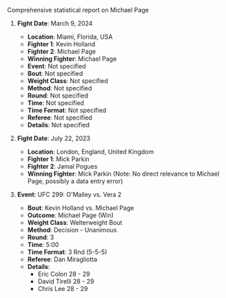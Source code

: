 Comprehensive statistical report on Michael Page

1. **Fight Date**: March 9, 2024
   - **Location**: Miami, Florida, USA
   - **Fighter 1**: Kevin Holland
   - **Fighter 2**: Michael Page
   - **Winning Fighter**: Michael Page
   - **Event**: Not specified
   - **Bout**: Not specified
   - **Weight Class**: Not specified
   - **Method**: Not specified
   - **Round**: Not specified
   - **Time**: Not specified
   - **Time Format**: Not specified
   - **Referee**: Not specified
   - **Details**: Not specified

2. **Fight Date**: July 22, 2023
   - **Location**: London, England, United Kingdom
   - **Fighter 1**: Mick Parkin
   - **Fighter 2**: Jamal Pogues
   - **Winning Fighter**: Mick Parkin (Note: No direct relevance to Michael Page, possibly a data entry error)

3. **Event**: UFC 299: O'Malley vs. Vera 2
   - **Bout**: Kevin Holland vs. Michael Page
   - **Outcome**: Michael Page (Win)
   - **Weight Class**: Welterweight Bout
   - **Method**: Decision - Unanimous
   - **Round**: 3
   - **Time**: 5:00
   - **Time Format**: 3 Rnd (5-5-5)
   - **Referee**: Dan Miragliotta
   - **Details**: 
     - Eric Colon 28 - 29
     - David Tirelli 28 - 29
     - Chris Lee 28 - 29